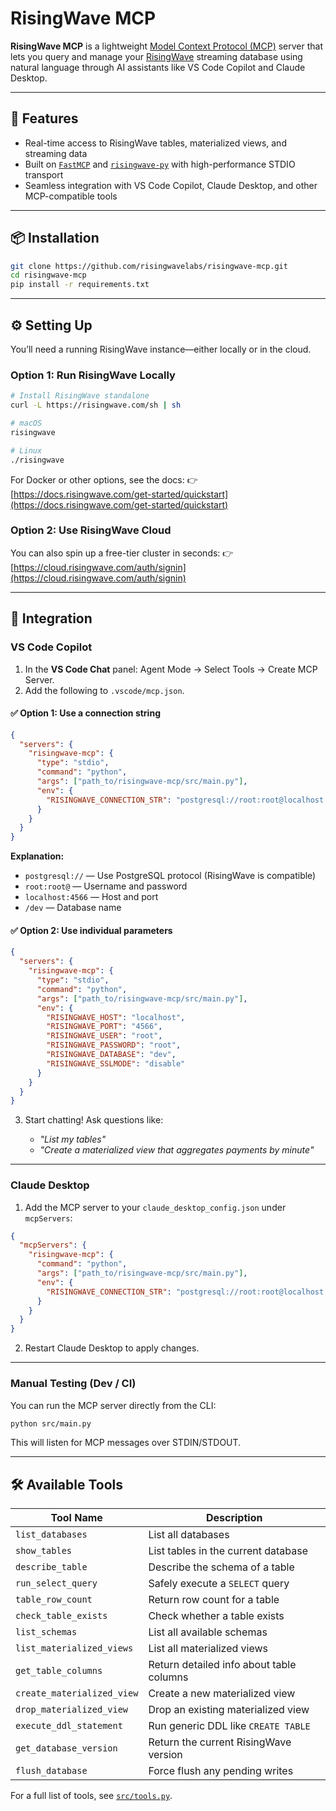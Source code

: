 # RisingWave MCP

**RisingWave MCP** is a lightweight [Model Context Protocol (MCP)](https://modelcontextprotocol.io/introduction) server that lets you query and manage your [RisingWave](https://risingwave.com) streaming database using natural language through AI assistants like VS Code Copilot and Claude Desktop.

---

## 🚀 Features

- Real-time access to RisingWave tables, materialized views, and streaming data
- Built on [`FastMCP`](https://github.com/jlowin/fastmcp) and [`risingwave-py`](https://github.com/risingwavelabs/risingwave-py) with high-performance STDIO transport
- Seamless integration with VS Code Copilot, Claude Desktop, and other MCP-compatible tools

---

## 📦 Installation

```bash
git clone https://github.com/risingwavelabs/risingwave-mcp.git
cd risingwave-mcp
pip install -r requirements.txt
```

---

## ⚙️ Setting Up

You’ll need a running RisingWave instance—either locally or in the cloud.

### Option 1: Run RisingWave Locally

```bash
# Install RisingWave standalone
curl -L https://risingwave.com/sh | sh

# macOS
risingwave

# Linux
./risingwave
```

For Docker or other options, see the docs:
👉 [https://docs.risingwave.com/get-started/quickstart](https://docs.risingwave.com/get-started/quickstart)

### Option 2: Use RisingWave Cloud

You can also spin up a free-tier cluster in seconds:
👉 [https://cloud.risingwave.com/auth/signin](https://cloud.risingwave.com/auth/signin)

---

## 🧩 Integration

### VS Code Copilot

1. In the **VS Code Chat** panel: Agent Mode → Select Tools → Create MCP Server.
2. Add the following to `.vscode/mcp.json`.

#### ✅ Option 1: Use a connection string

```json
{
  "servers": {
    "risingwave-mcp": {
      "type": "stdio",
      "command": "python",
      "args": ["path_to/risingwave-mcp/src/main.py"],
      "env": {
        "RISINGWAVE_CONNECTION_STR": "postgresql://root:root@localhost:4566/dev"
      }
    }
  }
}
```

**Explanation:**

- `postgresql://` — Use PostgreSQL protocol (RisingWave is compatible)
- `root:root@` — Username and password
- `localhost:4566` — Host and port
- `/dev` — Database name

#### ✅ Option 2: Use individual parameters

```json
{
  "servers": {
    "risingwave-mcp": {
      "type": "stdio",
      "command": "python",
      "args": ["path_to/risingwave-mcp/src/main.py"],
      "env": {
        "RISINGWAVE_HOST": "localhost",
        "RISINGWAVE_PORT": "4566",
        "RISINGWAVE_USER": "root",
        "RISINGWAVE_PASSWORD": "root",
        "RISINGWAVE_DATABASE": "dev",
        "RISINGWAVE_SSLMODE": "disable"
      }
    }
  }
}
```

3. Start chatting!
   Ask questions like:

   - _"List my tables"_
   - _"Create a materialized view that aggregates payments by minute"_

---

### Claude Desktop

1. Add the MCP server to your `claude_desktop_config.json` under `mcpServers`:

```json
{
  "mcpServers": {
    "risingwave-mcp": {
      "command": "python",
      "args": ["path_to/risingwave-mcp/src/main.py"],
      "env": {
        "RISINGWAVE_CONNECTION_STR": "postgresql://root:root@localhost:4566/dev"
      }
    }
  }
}
```

2. Restart Claude Desktop to apply changes.

---

### Manual Testing (Dev / CI)

You can run the MCP server directly from the CLI:

```bash
python src/main.py
```

This will listen for MCP messages over STDIN/STDOUT.

---

## 🛠️ Available Tools

| Tool Name                  | Description                              |
| -------------------------- | ---------------------------------------- |
| `list_databases`           | List all databases                       |
| `show_tables`              | List tables in the current database      |
| `describe_table`           | Describe the schema of a table           |
| `run_select_query`         | Safely execute a `SELECT` query          |
| `table_row_count`          | Return row count for a table             |
| `check_table_exists`       | Check whether a table exists             |
| `list_schemas`             | List all available schemas               |
| `list_materialized_views`  | List all materialized views              |
| `get_table_columns`        | Return detailed info about table columns |
| `create_materialized_view` | Create a new materialized view           |
| `drop_materialized_view`   | Drop an existing materialized view       |
| `execute_ddl_statement`    | Run generic DDL like `CREATE TABLE`      |
| `get_database_version`     | Return the current RisingWave version    |
| `flush_database`           | Force flush any pending writes           |

For a full list of tools, see [`src/tools.py`](src/tools.py).
